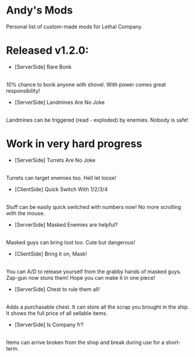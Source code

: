 # Andy's Mods
Personal list of custom-made mods for Lethal Company.
# Released v1.2.0:
- [ServerSide] Rare Bonk
<br>
10% chance to bonk anyone with shovel. With power comes great responsibility!

- [ServerSide] Landmines Are No Joke
<br>
Landmines can be triggered (read - exploded) by enemies. Nobody is safe!

# Work in very hard progress

- [ServerSide] Turrets Are No Joke
<br>
Turrets can target enemies too. Hell let loose!

- [ClientSide] Quick Switch With 1/2/3/4
<br>
Stuff can be easily quick switched with numbers now! No more scrolling with the mouse.

- [ServerSide] Masked Enemies are helpful?
<br>
Masked guys can bring loot too. Cute but dangerous!

- [ClientSide] Bring it on, Mask!
<br>
You can A/D to release yourself from the grabby hands of masked guys. Zap-gun now stuns them! Hope you can make it in one piece!

- [ServerSide] Chest to rule them all!
<br>
Adds a purchasable chest. It can store all the scrap you brought in the ship. It shows the full price of all sellable items.

- [ServerSide] Is Company fr?
<br>
Items can arrive broken from the shop and break during use for a short-term.
